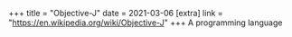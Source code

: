 +++
title = "Objective-J"
date = 2021-03-06
[extra]
link = "https://en.wikipedia.org/wiki/Objective-J"
+++
A programming language

